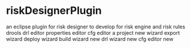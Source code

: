# riskDesignerPlugin
an eclipse plugin for risk designer to develop for risk engine and risk rules
drools drl editor
properties editor
cfg editor
a project new wizard
export wizard
deploy wizard
build wizard
new drl wizard
new cfg editor
new 
